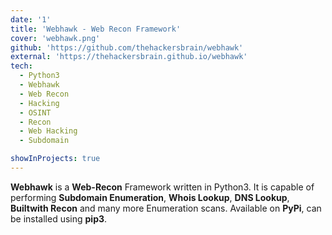 ```yaml
---
date: '1'
title: 'Webhawk - Web Recon Framework'
cover: 'webhawk.png'
github: 'https://github.com/thehackersbrain/webhawk'
external: 'https://thehackersbrain.github.io/webhawk'
tech:
  - Python3
  - Webhawk
  - Web Recon
  - Hacking
  - OSINT
  - Recon
  - Web Hacking
  - Subdomain

showInProjects: true
---
```


**Webhawk** is a **Web-Recon** Framework written in Python3. It is capable of performing **Subdomain Enumeration**, **Whois Lookup**, **DNS Lookup**, **Builtwith Recon** and many more Enumeration scans. Available on **PyPi**, can be installed using **pip3**.

